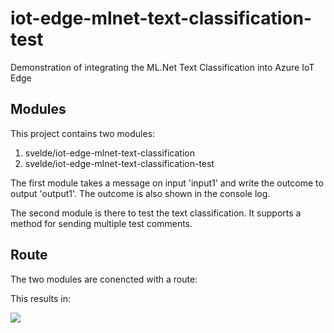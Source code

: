 # iot-edge-mlnet-text-classification-test

Demonstration of integrating the ML.Net Text Classification into Azure IoT Edge

## Modules

This project contains two modules:

1. svelde/iot-edge-mlnet-text-classification
2. svelde/iot-edge-mlnet-text-classification-test

The first module takes a message on input 'input1' and write the outcome to output 'output1'. The outcome is also shown in the console log.

The second module is there to test the text classification. It supports a method for sending multiple test comments.

## Route

The two modules are conencted with a route:

This results in:

![](https://github.com/sandervandevelde/iot-edge-mlnet-text-classification-test/assets/flow.png)


